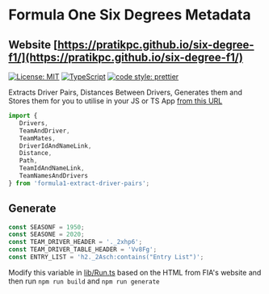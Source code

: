 # Formula One Six Degrees Metadata

## Website [https://pratikpc.github.io/six-degree-f1/](https://pratikpc.github.io/six-degree-f1/)

[![License: MIT](https://img.shields.io/badge/License-MIT-yellow.svg)](https://opensource.org/licenses/MIT) [![TypeScript](https://img.shields.io/badge/%3C%2F%3E-TypeScript-%230074c1.svg)](http://www.typescriptlang.org/) [![code style: prettier](https://img.shields.io/badge/code_style-prettier-ff69b4.svg?style=flat-square)](https://github.com/prettier/prettier) 

Extracts Driver Pairs, Distances Between Drivers, Generates them and Stores them for you to utilise in your JS or TS App [from this URL](https://fiaresultsandstatistics.motorsportstats.com/)

```ts
import {
   Drivers,
   TeamAndDriver,
   TeamMates,
   DriverIdAndNameLink,
   Distance,
   Path,
   TeamIdAndNameLink,
   TeamNamesAndDrivers
} from 'formula1-extract-driver-pairs';
```

## Generate
```ts
const SEASONF = 1950;
const SEASONE = 2020;
const TEAM_DRIVER_HEADER = '._2xhp6';
const TEAM_DRIVER_TABLE_HEADER = 'Vv8Fg';
const ENTRY_LIST = 'h2._2Asch:contains("Entry List")';
```

Modify this variable in [lib/Run.ts]('./lib/run.ts') based on the HTML from FIA's website and then run `npm run build` and `npm run generate`